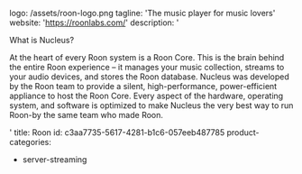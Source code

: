 logo: /assets/roon-logo.png
tagline: 'The music player for music lovers'
website: 'https://roonlabs.com/'
description: '<p>What is Nucleus?</p><p>At the heart of every Roon system is a Roon Core. This is the brain behind the entire Roon experience – it manages your music collection, streams to your audio devices, and stores the Roon database. Nucleus was developed by the Roon team to provide a silent, high-performance, power-efficient appliance to host the Roon Core. Every aspect of the hardware, operating system, and software is optimized to make Nucleus the very best way to run Roon-by the same team who made Roon.&nbsp;&nbsp;</p>'
title: Roon
id: c3aa7735-5617-4281-b1c6-057eeb487785
product-categories:
  - server-streaming

